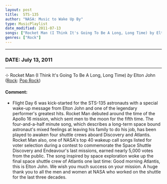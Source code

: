 ```yaml
---
layout: post
title:  STS-135
author: "NASA: Music to Wake Up By"
type: MusicPlaylist
date_modified: 2011-07-13
songs: ["Rocket Man (I Think It's Going To Be A Long, Long Time) by Elton John"]
genres: ["Rock"]
---
```


----
### DATE: July 13, 2011
----
⊹ Rocket Man (I Think It's Going To Be A Long, Long Time) *by* Elton John ([Rock](https://www.discogs.com/genre/Rock): [Pop Rock](https://www.discogs.com/style/Pop%20Rock)) <a target="blank_" href="https://www.discogs.com/Elton-John-Rocket-Man-I-Think-Its-Going-To-Be-A-Long-Long-Time/release/4733658">
    <i class="fas fa-compact-disc"
       title="Discogs entry for this song"
       alt="Discogs entry for this song"
       style="font-size: 1.1em;"></i></a>
    

#### Comment:
* Flight Day 6 was kick-started for the STS-135 astronauts with a special wake-up message from Elton John and one of the legendary performer's greatest hits. Rocket Man debuted around the time of the Apollo 16 mission, which sent men to the moon for the fifth time. The four-and-a-half minute song, which describes a long-term space bound astronaut's mixed feelings at leaving his family to do his job, has been played to awaken four shuttle crews aboard Discovery and Atlantis. Rocket Man also, one of NASA's top 40 wakeup call songs listed for voter selection during a contest to commemorate the Space Shuttle Discovery and Endeavour's last missions, earned nearly 5,000 votes from the public. The song inspired by space exploration woke up the final space shuttle crew of Atlantis one last time: Good morning Atlantis, this is Elton John. We wish you much success on your mission. A huge thank you to all the men and women at NASA who worked on the shuttle for the last three decades.



<br/>
<center>
	<a target="_blank"
	   href="https://twitter.com/intent/tweet?hashtags=Space,NASA,Playlist,NASAWakeupCalls,SpaceProgram&text=🚀 {{ page.author}}, '{{ page.songs.first }}' {{ page.title }}, {{ page.date | date: '%B %d, %Y' }}, {{ site.url }}{{ page.url }}&via=nasawakeupcalls"><i class="fab fa-twitter" title="Tweet this page" alt="Tweet this page" style="font-size: 1.3em;"></i></a>
	&nbsp; 	<i class="fas fa-user-astronaut" style="font-size: 1.5em;"></i> &nbsp;
    <a id="custom_amazon_link"
       type="amzn" search="#"
       category="popular music">
    <i class="fab fa-amazon" style="font-size: 1.3em;"></i></a>
</center>

<!-- Randomly resolve an individual entry from a song array -->
<script src="/assets/javascript/seedrandom.min.js"></script>
<script>
  var wake_me_up = ["Rocket Man (I Think It's Going To Be A Long, Long Time) by Elton John"];
  var prng = new Math.seedrandom();
  function randomSong() {
    song = wake_me_up[Math.floor(Math.random() * wake_me_up.length)];
    var amazon_link = document.getElementById("custom_amazon_link");
    amazon_link.setAttribute("search", song);
  }
  window.onload = randomSong();
</script>
